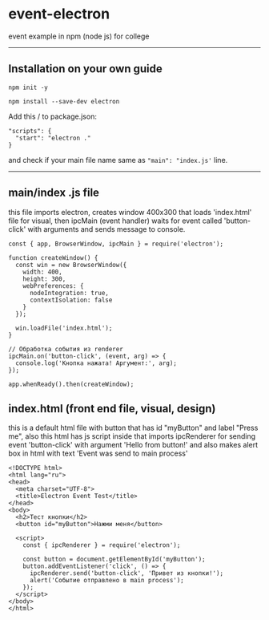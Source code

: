 # event-electron
event example in npm (node js) for college

---

## Installation on your own guide
`npm init -y`

`npm install --save-dev electron`

Add this \/ to package.json:
```
"scripts": {
  "start": "electron ."
}
```
and check if your main file name same as `"main": "index.js'` line.

---

## main/index .js file
this file imports electron, creates window 400x300 that loads 'index.html' file for visual,
then ipcMain (event handler) waits for event called 'button-click' with arguments and sends message to console.
```
const { app, BrowserWindow, ipcMain } = require('electron');

function createWindow() {
  const win = new BrowserWindow({
    width: 400,
    height: 300,
    webPreferences: {
      nodeIntegration: true,
      contextIsolation: false
    }
  });

  win.loadFile('index.html');
}

// Обработка события из renderer
ipcMain.on('button-click', (event, arg) => {
  console.log('Кнопка нажата! Аргумент:', arg);
});

app.whenReady().then(createWindow);
```

## index.html (front end file, visual, design)

this is a default html file with button that has id "myButton" and label "Press me",
also this html has js script inside that imports ipcRenderer for sending event 'button-click' with argument 'Hello from button!' and also makes alert box in html with text 'Event was send to main process'

```
<!DOCTYPE html>
<html lang="ru">
<head>
  <meta charset="UTF-8">
  <title>Electron Event Test</title>
</head>
<body>
  <h2>Тест кнопки</h2>
  <button id="myButton">Нажми меня</button>

  <script>
    const { ipcRenderer } = require('electron');

    const button = document.getElementById('myButton');
    button.addEventListener('click', () => {
      ipcRenderer.send('button-click', 'Привет из кнопки!');
      alert('Событие отправлено в main process');
    });
  </script>
</body>
</html>
```
